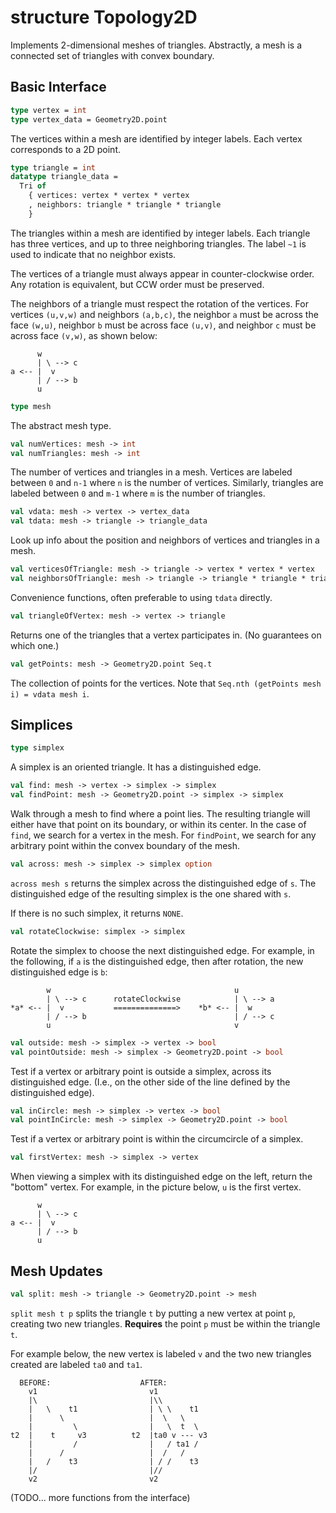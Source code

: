 # structure Topology2D

Implements 2-dimensional meshes of triangles. Abstractly, a mesh is a
connected set of triangles with convex boundary.

## Basic Interface

```sml
type vertex = int
type vertex_data = Geometry2D.point
```

The vertices within a mesh are identified by integer labels. Each vertex
corresponds to a 2D point.

```sml
type triangle = int
datatype triangle_data =
  Tri of
    { vertices: vertex * vertex * vertex
    , neighbors: triangle * triangle * triangle
    }
```

The triangles within a mesh are identified by integer labels. Each triangle
has three vertices, and up to three neighboring triangles. The label `~1` is
used to indicate that no neighbor exists.

The vertices of a triangle must always appear in counter-clockwise order.
Any rotation is equivalent, but CCW order must be preserved.

The neighbors of a triangle must respect the rotation of the vertices.
For vertices `(u,v,w)` and neighbors `(a,b,c)`, the neighbor `a` must be
across the face `(w,u)`, neighbor `b` must be across face `(u,v)`, and neighbor
`c` must be across face `(v,w)`, as shown below:
```
      w
      | \ --> c
a <-- |  v
      | / --> b
      u
```

```sml
type mesh
```

The abstract mesh type.

```sml
val numVertices: mesh -> int
val numTriangles: mesh -> int
```

The number of vertices and triangles in a mesh. Vertices are labeled between
`0` and `n-1` where `n` is the number of vertices. Similarly, triangles are
labeled between `0` and `m-1` where `m` is the number of triangles.

```sml
val vdata: mesh -> vertex -> vertex_data
val tdata: mesh -> triangle -> triangle_data
```

Look up info about the position and neighbors of vertices and triangles
in a mesh.

```sml
val verticesOfTriangle: mesh -> triangle -> vertex * vertex * vertex
val neighborsOfTriangle: mesh -> triangle -> triangle * triangle * triangle
```

Convenience functions, often preferable to using `tdata` directly.

```sml
val triangleOfVertex: mesh -> vertex -> triangle
```

Returns one of the triangles that a vertex participates in. (No guarantees
on which one.)

```sml
val getPoints: mesh -> Geometry2D.point Seq.t
```

The collection of points for the vertices.
Note that `Seq.nth (getPoints mesh i) = vdata mesh i`.


## Simplices

```sml
type simplex
```

A simplex is an oriented triangle. It has a distinguished edge.

```sml
val find: mesh -> vertex -> simplex -> simplex
val findPoint: mesh -> Geometry2D.point -> simplex -> simplex
```

Walk through a mesh to find where a point lies. The resulting triangle
will either have that point on its boundary, or within its center. In the
case of `find`, we search for a vertex in the mesh. For `findPoint`, we search
for any arbitrary point within the convex boundary of the mesh.

```sml
val across: mesh -> simplex -> simplex option
```

`across mesh s` returns the simplex across the distinguished edge of `s`.
The distinguished edge of the resulting simplex is the one shared with `s`.

If there is no such simplex, it returns `NONE`.

```sml
val rotateClockwise: simplex -> simplex
```

Rotate the simplex to choose the next distinguished edge. For example,
in the following, if `a` is the distinguished edge, then after rotation,
the new distinguished edge is `b`:
```
        w                                         u
        | \ --> c      rotateClockwise            | \ --> a
*a* <-- |  v           ==============>    *b* <-- |  w
        | / --> b                                 | / --> c
        u                                         v
```


```sml
val outside: mesh -> simplex -> vertex -> bool
val pointOutside: mesh -> simplex -> Geometry2D.point -> bool
```

Test if a vertex or arbitrary point is outside a simplex, across its
distinguished edge. (I.e., on the other side of the line defined by
the distinguished edge).

```sml
val inCircle: mesh -> simplex -> vertex -> bool
val pointInCircle: mesh -> simplex -> Geometry2D.point -> bool
```

Test if a vertex or arbitrary point is within the circumcircle of a simplex.

```sml
val firstVertex: mesh -> simplex -> vertex
```

When viewing a simplex with its distinguished edge on the left, return the
"bottom" vertex. For example, in the picture below, `u` is the first vertex.

```
      w
      | \ --> c
a <-- |  v
      | / --> b
      u
```

## Mesh Updates

```sml
val split: mesh -> triangle -> Geometry2D.point -> mesh
```

`split mesh t p` splits the triangle `t` by putting a new vertex at point
`p`, creating two new triangles. **Requires** the point `p` must be within
the triangle `t`.

For example below, the new vertex is labeled `v` and the two new triangles
created are labeled `ta0` and `ta1`.

```
  BEFORE:                    AFTER:
    v1                         v1
    |\                         |\\
    |   \    t1                | \ \    t1
    |      \                   |  \   \
    |         \                |   \  t  \
t2  |    t     v3          t2  |ta0 v --- v3
    |         /                |   / ta1 /
    |      /                   |  /   /
    |   /    t3                | / /    t3
    |/                         |//
    v2                         v2
```


(TODO... more functions from the interface)
